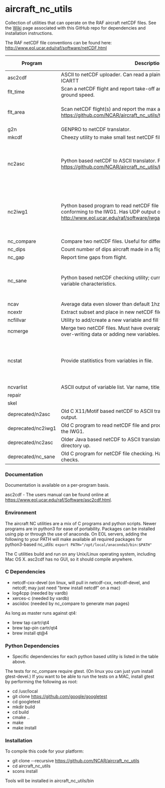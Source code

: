 # aircraft_nc_utils
Collection of utilities that can operate on the RAF aircraft netCDF files. See the [Wiki](https://github.com/NCAR/aircraft_nc_utils/wiki) page associated with this GitHub repo for dependencies and installation instructions.

The RAF netCDF file conventions can be found here: http://www.eol.ucar.edu/raf/software/netCDF.html

| Program | Description | Required Packages |
|  ------ | --------------- | --------------- |
| asc2cdf | ASCII to netCDF uploader.  Can read a plain file, NASA Ames, BADC, or ICARTT |
| flt_time | Scan a netCDF flight and report take-off and landing times.  Based on ground speed. |
| flt_area | Scan netCDF flight(s) and report the max and min lat / lon values. https://github.com/NCAR/aircraft_nc_utils/tree/master/flt_area#readme| os, sys, argparse, glob, netCDF4 |
| g2n | GENPRO to netCDF translator. |
| mkcdf | Cheezy utility to make small test netCDF file. |
| nc2asc | Python based netCDF to ASCII translator. Plain CSV or ICARTT output. https://github.com/NCAR/aircraft_nc_utils/blob/master/nc2asc/README.md| os, sys, argparse, netCDF4, pandas, numpy, datetime, PyQt5 |
| nc2iwg1 | Python based program to read netCDF file and produce an ASCII file conforming to the IWG1.  Has UDP output options as well. http://www.eol.ucar.edu/raf/software/iwgadts/IWG1_Def.html |os, sys, netCDF4, pandas, datetime, threading, socket, argparse, time, io |
| nc_compare | Compare two netCDF files.  Useful for differing runs of the same flight. |
| nc_dips | Count number of dips aircraft made in a flight. |
| nc_gap | Report time gaps from flight. |
| nc_sane | Python based netCDF checking utility; currently checks time and histogram variable characteristics. | os, sys, re, argparse, xarray, datetime, calendar |
| ncav | Average data even slower than default 1hz |
| ncextr | Extract subset and place in new netCDF file. |
| ncfillvar | Utility to add/create a new variable and fill with missing value (_FillValue). |
| ncmerge | Merge two netCDF files.  Must have overalpping time segments.  Useful for over-writing data or adding new variables. |
| ncstat | Provide statitistics from variables in file. |sys, netCDF4, numpy, math, argparse, re, time, datetime |
| ncvarlist | ASCII output of variable list.  Var name, title, units. |
| repair | |
| skel | |
| deprecated/n2asc | Old C X11/Motif based netCDF to ASCII translator. Plain CSV or Ames DEF output. |
| deprecated/nc2iwg1 | Old C program to read netCDF file and produce an ASCII file conforming to the IWG1. |
| deprecated/nc2asc | Older Java based netCDF to ASCII translator. Replaced by nc2asc one directory up. |
| deprecated/nc_sane | Old C program for netCDF file checking. Had time checks but no histogram checks. |


### Documentation ###

Documentation is available on a per-program basis.

asc2cdf - The users manual can be found online at https://www.eol.ucar.edu/raf/Software/asc2cdf.html.

### Environment ###

The aircraft NC utilities are a mix of C programs and python scripts.  Newer programs are in python3 for ease of portability. Packages can be installed using pip or through the use of anaconda. On EOL servers, adding the following to your PATH will make available all required packages for python3-based nc_utils: `export PATH="/opt/local/anaconda3/bin:$PATH"`

The C utilities build and run on any Unix/Linux operating system, including Mac OS X.  asc2cdf has no GUI, so it should compile anywhere.

### C Dependencies ###
 * netcdf-cxx-devel (on linux, will pull in netcdf-cxx, netcdf-devel, and netcdf; may just need "brew install netcdf" on a mac)
 * log4cpp (needed by vardb)
 * xerces-c (needed by vardb)
 * asciidoc (needed by nc_compare to generate man pages)
 
 As long as master runs against qt4:
 * brew tap cartr/qt4
 * brew tap-pin cartr/qt4
 * brew install qt@4
 
 ### Python Dependencies ###
 * Specific dependencies for each python based utility is listed in the table above.
 
The tests for nc_compare require gtest. (On linux you can just yum install gtest-devel.) If you want to be able to run the tests on a MAC, install gtest by performing the following as root:
* cd /usr/local
* git clone https://github.com/google/googletest
* cd googletest
* mkdir build
* cd build
* cmake ..
* make
* make install

### Installation ###

To compile this code for your platform:
* git clone --recursive https://github.com/NCAR/aircraft_nc_utils
* cd aircraft_nc_utils
* scons install 

Tools will be installed in aircraft_nc_utils/bin
